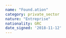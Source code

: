 ```yaml
---
name: "Found.ation"
category: private_sector
nature: "Entreprise"
nationality: GRC
date_signed: '2018-11-12'
---
```

    